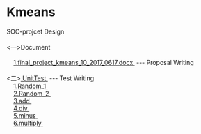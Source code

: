
# Kmeans
SOC-projcet Design <br>
<br>
 <一>Document      <br>
<br>
    	<a href="https://github.com/edittest/Kmeans/blob/master/Document/final_project_kmeans_10_2017_0617.docx"> 1.final_project_kmeans_10_2017_0617.docx </a> --- Proposal Writing<br>
<br>
 <二><a href="https://github.com/edittest/Kmeans/tree/master/UnitTest"> UnitTest </a> --- Test Writing<br>
    	<a href="https://github.com/edittest/Kmeans/tree/master/UnitTest/Random_1">1.Random_1 </a> <br>
    	<a href="https://github.com/edittest/Kmeans/tree/master/UnitTest/Random_2">2.Random_2 </a> <br> 
    	<a href="https://github.com/edittest/Kmeans/tree/master/UnitTest/add">3.add </a> <br> 
    	<a href="https://github.com/edittest/Kmeans/tree/master/UnitTest/div">4.div </a> <br> 
    	<a href="https://github.com/edittest/Kmeans/tree/master/UnitTest/minus">5.minus </a> <br> 
    	<a href="https://github.com/edittest/Kmeans/tree/master/UnitTest/multiply">6.multiply </a> <br> 

